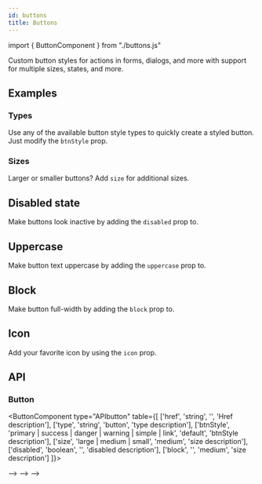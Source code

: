 ```yaml
---
id: buttons
title: Buttons
---
```


import { ButtonComponent } from "./buttons.js"

<p>Custom button styles for actions in forms, dialogs, and more with support for multiple sizes, states, and more.</p>

## Examples

### Types
<p>Use any of the available button style types to quickly create a styled button. Just modify the <code>btnStyle</code> prop.</p>
<ButtonComponent type="type" buttons={['Primary', 'Success', 'Danger', 'Warning', 'Simple', 'Link']}></ButtonComponent>

### Sizes
<p>Larger or smaller buttons? Add <code>size</code> for additional sizes.</p>
<ButtonComponent type="size" buttons={['Large', 'Medium', 'Small']}></ButtonComponent>


## Disabled state
<p>Make buttons look inactive by adding the <code>disabled</code> prop to.</p>
<ButtonComponent type="activity"></ButtonComponent>

## Uppercase
<p>Make button text uppercase by adding the <code>uppercase</code> prop to.</p>
<ButtonComponent type="uppercase"></ButtonComponent>

## Block
<p>Make button full-width by adding the <code>block</code> prop to.</p>
<ButtonComponent type="block"></ButtonComponent>

## Icon
<p>Add your favorite icon by using the <code>icon</code> prop.</p>
<ButtonComponent type="icon" buttons={['Primary', 'Success', 'Danger', 'Warning', 'Simple', 'Link']} icons={['envelope-alt', 'check-circle', 'times-circle', 'exclamation-triangle', 'info-circle', 'link']}></ButtonComponent>

## API

### Button
<ButtonComponent type="APIbutton" table={[
    ['href', 'string', '', 'Href description'], 
    ['type', 'string', 'button', 'type description'], 
    ['btnStyle', 'primary | success | danger | warning | simple | link', 'default', 'btnStyle description'], 
    ['size', 'large | medium | small', 'medium', 'size description'], 
    ['disabled', 'boolean', '', 'disabled description'], 
    ['block', '', 'medium', 'size description']
]}></ButtonComponent>

<!-- ## API

### Button

<p>import Button from "erxes-ui/lib/components/Button";</p>
<ApiButton></ApiButton> --> --> --> -->